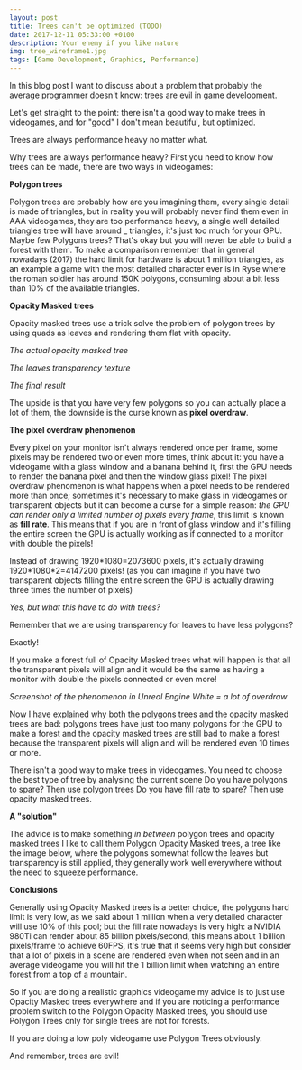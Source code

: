 ```yaml
---
layout: post
title: Trees can't be optimized (TODO)
date: 2017-12-11 05:33:00 +0100
description: Your enemy if you like nature
img: tree_wireframe1.jpg
tags: [Game Development, Graphics, Performance]
---
```


In this blog post I want to discuss about a problem that probably the average programmer doesn't know: trees are evil in game development.

Let's get straight to the point: there isn't a good way to make trees in videogames, and for "good" I don't mean beautiful, but optimized.

Trees are always performance heavy no matter what.

Why trees are always performance heavy?
First you need to know how trees can be made, there are two ways in videogames:

**Polygon trees**



Polygon trees are probably how are you imagining them, every single detail is made of triangles, but in reality you will probably never find them even in AAA videogames, they are too performance heavy, a single well detailed triangles tree will have around _ triangles, it's just too much for your GPU.
Maybe few Polygons trees? That's okay but you will never be able to build a forest with them.
To make a comparison remember that in general nowadays (2017) the hard limit for hardware is about 1 million triangles,
as an example a game with the most detailed character ever is in Ryse where the roman soldier has around 150K polygons, consuming about a bit less than 10% of the available triangles.

**Opacity Masked trees**


Opacity masked trees use a trick solve the problem of polygon trees by using quads as leaves and rendering them flat with opacity.


*The actual opacity masked tree*


*The leaves transparency texture*


*The final result*



The upside is that you have very few polygons so you can actually place a lot of them, the downside is the curse known as **pixel overdraw**.


**The pixel overdraw phenomenon**



Every pixel on your monitor isn't always rendered once per frame, some pixels may be rendered two or even more times, think about it: you have a videogame with a glass window and a banana behind it, first the GPU needs to render the banana pixel and then the window glass pixel!
The pixel overdraw phenomenon is what happens when a pixel needs to be rendered more than once; sometimes it's necessary to make glass in videogames or transparent objects but it can become a curse for a simple reason: *the GPU can render only a limited number of pixels every frame*, this limit is known as **fill rate**.
This means that if you are in front of glass window and it's filling the entire screen the GPU is actually working as if connected to a monitor with double the pixels! 

Instead of drawing 1920\*1080=2073600 pixels, it's actually drawing 1920\*1080\*2=4147200 pixels!
(as you can imagine if you have two transparent objects filling the entire screen the GPU is actually drawing three times the number of pixels)

*Yes, but what this have to do with trees?*

Remember that we are using transparency for leaves to have less polygons?

Exactly!

If you make a forest full of Opacity Masked trees what will happen is that all the transparent pixels will align and it would be the same as having a monitor with double the pixels connected or even more!


*Screenshot of the phenomenon in Unreal Engine*
*White = a lot of overdraw*


Now I have explained why both the polygons trees and the opacity masked trees are bad: polygons trees have just too many polygons for the GPU to make a forest and the opacity masked trees are still bad to make a forest because the transparent pixels will align and will be rendered even 10 times or more.

There isn't a good way to make trees in videogames.
You need to choose the best type of tree by analysing the current scene
Do you have polygons to spare? Then use polygon trees
Do you have fill rate to spare? Then use opacity masked trees.

**A "solution"**

The advice is to make something *in between* polygon trees and opacity masked trees I like to call them Polygon Opacity Masked trees, a tree like the image below, where the polygons somewhat follow the leaves but transparency is still applied, they generally work well everywhere without the need to squeeze performance.

**Conclusions**

Generally using Opacity Masked trees is a better choice, the polygons hard limit is very low, as we said about 1 million when a very detailed character will use 10% of this pool; but the fill rate nowadays is very high: a NVIDIA 980Ti can render about 85 billion pixels/second, this means about 1 billion pixels/frame to achieve 60FPS, it's true that it seems very high but consider that a lot of pixels in a scene are rendered even when not seen and in an average videogame you will hit the 1 billion limit when watching an entire forest from a top of a mountain.

So if you are doing a realistic graphics videogame my advice is to just use Opacity Masked trees everywhere and if you are noticing a performance problem switch to the Polygon Opacity Masked trees, you should use Polygon Trees only for single trees are not for forests.

If you are doing a low poly videogame use Polygon Trees obviously.

And remember, trees are evil!



